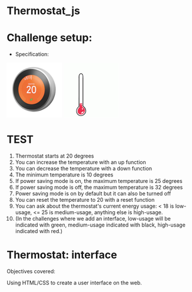 # Thermostat_js
Challenge setup:
================
- Specification:

<img src="image/thermostat.jpeg" height="150" width="150">  <img src="image/tenor.gif" height="150" width="150">

TEST
====
1. Thermostat starts at 20 degrees
2. You can increase the temperature with an up function
3. You can decrease the temperature with a down function
4. The minimum temperature is 10 degrees
5. If power saving mode is on, the maximum temperature is 25 degrees
6. If power saving mode is off, the maximum temperature is 32 degrees
7. Power saving mode is on by default but it can also be turned off
8. You can reset the temperature to 20 with a reset function
9. You can ask about the thermostat's current energy usage: < 18 is low-usage, <= 25 is medium-usage, anything else is high-usage.
10. (In the challenges where we add an interface, low-usage will be indicated with green, medium-usage indicated with black, high-usage indicated with red.)

Thermostat: interface
=====================
Objectives covered: 

Using HTML/CSS to create a user interface on the web.

